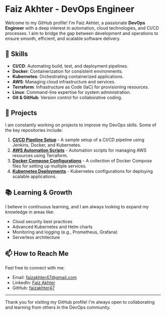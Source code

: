 # Faiz Akhter - DevOps Engineer

Welcome to my GitHub profile! I'm Faiz Akhter, a passionate **DevOps Engineer** with a deep interest in automation, cloud technologies, and CI/CD processes. I aim to bridge the gap between development and operations to ensure smooth, efficient, and scalable software delivery.

## 🔧 Skills
- **CI/CD**: Automating build, test, and deployment pipelines.
- **Docker**: Containerization for consistent environments.
- **Kubernetes**: Orchestrating containerized applications.
- **AWS**: Managing cloud infrastructure and services.
- **Terraform**: Infrastructure as Code (IaC) for provisioning resources.
- **Linux**: Command-line expertise for system administration.
- **Git & GitHub**: Version control for collaborative coding.

## 🚀 Projects
I am constantly working on projects to improve my DevOps skills. Some of the key repositories include:

1. **[CI/CD Pipeline Setup](https://github.com/your-username/project-name)** - A sample setup of a CI/CD pipeline using Jenkins, Docker, and Kubernetes.
2. **[AWS Automation Scripts](https://github.com/your-username/project-name)** - Automation scripts for managing AWS resources using Terraform.
3. **[Docker Compose Configurations](https://github.com/your-username/project-name)** - A collection of Docker Compose files for setting up multiple services.
4. **[Kubernetes Deployments](https://github.com/your-username/project-name)** - Kubernetes configurations for deploying scalable applications.

## 📚 Learning & Growth
I believe in continuous learning, and I am always looking to expand my knowledge in areas like:

- Cloud security best practices
- Advanced Kubernetes and Helm charts
- Monitoring and logging (e.g., Prometheus, Grafana)
- Serverless architecture

## 📫 How to Reach Me
Feel free to connect with me:

- Email: [faizakhter47@gmail.com](mailto:faizakhter47@gmail.com)
- LinkedIn: [Faiz Akhter](https://www.linkedin.com/in/faizakhter)
- GitHub: [faizakhter47](https://github.com/faizakhter47)

---

Thank you for visiting my GitHub profile! I'm always open to collaborating and learning from others in the DevOps community.
